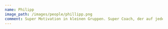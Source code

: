 ```yaml
---
name: Philipp
image_path: /images/people/phillipp.png
comment: Super Motivation in kleinen Gruppen. Super Coach, der auf jeden Einzelnen eingeht. Für jeden ein individuelles Ganzkörpertraining. Ausprobieren und auch begeistern lassen!
---
```

